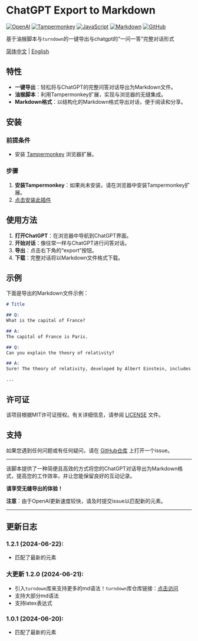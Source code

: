 # ChatGPT Export to Markdown

[![OpenAI](https://img.shields.io/badge/OpenAI-412991?style=for-the-badge&logo=openai&logoColor=white)](https://www.openai.com)
[![Tampermonkey](https://img.shields.io/badge/Tampermonkey-FF4500?style=for-the-badge&logo=Tampermonkey&logoColor=white)](https://www.tampermonkey.net)
[![JavaScript](https://img.shields.io/badge/JavaScript-F7DF1E?style=for-the-badge&logo=javascript&logoColor=black)](https://developer.mozilla.org/en-US/docs/Web/JavaScript)
[![Markdown](https://img.shields.io/badge/Markdown-000000?style=for-the-badge&logo=markdown&logoColor=white)](https://daringfireball.net/projects/markdown/)
[![GitHub](https://img.shields.io/badge/GitHub-181717?style=for-the-badge&logo=github&logoColor=white)](https://github.com)

基于油猴脚本与`turndown`的一键导出与chatgpt的“一问一答”完整对话形式

[简体中文](README.md) | [English](README_en.md)

## 特性

- **一键导出**：轻松将与ChatGPT的完整问答对话导出为Markdown文件。
- **油猴脚本**：利用Tampermonkey扩展，实现与浏览器的无缝集成。
- **Markdown格式**：以结构化的Markdown格式导出对话，便于阅读和分享。



## 安装

### 前提条件

- 安装 [Tampermonkey](https://www.tampermonkey.net/) 浏览器扩展。



### 步骤

1. **安装Tampermonkey**：如果尚未安装，请在浏览器中安装Tampermonkey扩展。
2. [点击安装此插件](https://github.com/phquathi/chatgpt-export-to-markdown/raw/master/chatgpt-export.user.js)



## 使用方法

1. **打开ChatGPT**：在浏览器中导航到ChatGPT界面。
2. **开始对话**：像往常一样与ChatGPT进行问答对话。
3. **导出**：点击右下角的“export”按钮。
4. **下载**：完整对话将以Markdown文件格式下载。



## 示例

下面是导出的Markdown文件示例：

```markdown
# Title

## Q: 
What is the capital of France?

## A: 
The capital of France is Paris.

## Q: 
Can you explain the theory of relativity?

## A: 
Sure! The theory of relativity, developed by Albert Einstein, includes both the Special and General theories of relativity. The Special Theory of Relativity, published in 1905, addresses the relationship between space and time in the absence of gravity...

...
```



## 许可证

该项目根据MIT许可证授权。有关详细信息，请参阅 [LICENSE](https://github.com/phquathi/chatgpt-export-to-markdown/blob/master/LICENSE) 文件。



## 支持

如果您遇到任何问题或有任何疑问，请在 [GitHub仓库](https://github.com/phquathi/chatgpt-export-to-markdown/issues) 上打开一个issue。

---

该脚本提供了一种简便且高效的方式将您的ChatGPT对话导出为Markdown格式，提高您的工作效率，并让您能保留良好的互动记录。

**请享受无缝导出的体验！**

**注意**：由于OpenAI更新速度较快，请及时提交issue以匹配新的元素。

---

## 更新日志

### 1.2.1 (2024-06-22):

- 匹配了最新的元素


### 大更新 1.2.0 (2024-06-21):

- 引入`turndown`库来支持更多的md语法！`turndown`库仓库链接：[点击访问](https://github.com/mixmark-io/turndown)
- 支持大部分md语法
- 支持latex表达式


### 1.0.1 (2024-06-20): 

- 匹配了最新的元素
